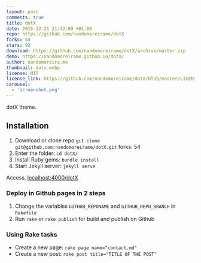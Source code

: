 ```yaml
---
layout: post
comments: true
title: dotX
date: 2015-12-21 21:42:09 +01:00
repo: https://github.com/nandomoreirame/dotX
forks: 54
stars: 92
download: https://github.com/nandomoreirame/dotX/archive/master.zip
demo: https://nandomoreirame.github.io/dotX/
author: nandomoreira.me
thumbnail: dotx.webp
license: MIT
license_link: https://github.com/nandomoreirame/dotX/blob/master/LICENSE
carousel:
  - 'screenshot.png'
---
```


dotX theme.

## Installation

1. Download or clone repo `git clone git@github.com:nandomoreirame/dotX.git`
forks: 54
2. Enter the folder: `cd dotX/`
3. Install Ruby gems: `bundle install`
4. Start Jekyll server: `jekyll serve`

Access, [localhost:4000/dotX](https://localhost:4000/dotX)

### Deploy in Github pages in 2 steps

1. Change the variables `GITHUB_REPONAME` and `GITHUB_REPO_BRANCH` in `Rakefile`
2. Run `rake` or `rake publish` for build and publish on Github

### Using Rake tasks

* Create a new page: `rake page name="contact.md"`
* Create a new post: `rake post title="TITLE OF THE POST"`
